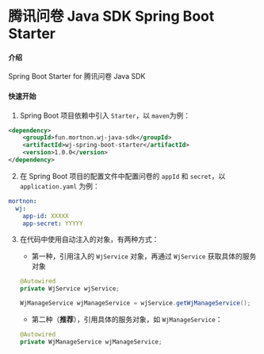 # 腾讯问卷 Java SDK Spring Boot Starter

#### 介绍
Spring Boot Starter for 腾讯问卷 Java SDK

#### 快速开始

1. Spring Boot 项目依赖中引入 `Starter`，以 `maven`为例：
```xml
<dependency>
    <groupId>fun.mortnon.wj-java-sdk</groupId>
    <artifactId>wj-spring-boot-starter</artifactId>
    <version>1.0.0</version>
</dependency>
```

2. 在 Spring Boot 项目的配置文件中配置问卷的 `appId` 和 `secret`，以 `application.yaml` 为例：
```yaml
mortnon:
  wj:
    app-id: XXXXX
    app-secret: YYYYY
```

3. 在代码中使用自动注入的对象，有两种方式：
    - 第一种，引用注入的 `WjService` 对象，再通过 `WjService` 获取具体的服务对象
    ```java
    @Autowired
    private WjService wjService;
    ```

    ```java
    WjManageService wjManageService = wjService.getWjManageService();
    ```

    - 第二种（**推荐**），引用具体的服务对象，如 `WjManageService`：
    ```java
    @Autowired
    private WjManageService wjManageService;
    ```
